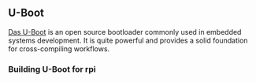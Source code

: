 ## U-Boot

[Das U-Boot](http://www.denx.de/wiki/U-Boot) is an open source bootloader commonly used in embedded systems development.  It is quite powerful and provides a solid foundation for cross-compiling workflows.

### Building U-Boot for rpi
